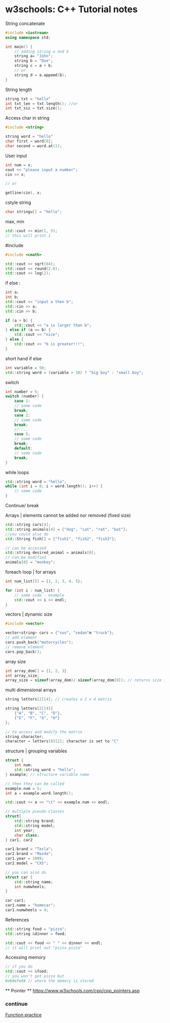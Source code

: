 # w3schools: C++ Tutorial notes

String concatenate
```cpp
#include <iostream>
using namespace std;

int main() {
    // adding string a and b
    string a= "John";
    string b = "Doe";
    string c = a + b;
    // or
    string d = a.appemd(b);
}
```

String length
```cpp
string txt = "hello"
int txt_len = txt.length(); //or
int txt_siz = txt.size();

```

Access char in string
```cpp
#include <string>

string word = "hello"
char first = word[0];
char second = word.at(1);
```

User input
```cpp
int num = x;
cout << "please input a number";
cin >> x;

// or

getline(cin), x;
```

cstyle string
```cpp
char stringu[] = "hello";
```

max, min
```cpp
std::cout << min(1, 5);
// this will print 1
```

#include <cmath>
```cpp
#include <cmath>

std::cout << sqrt(64);
std::cout << round(2.6);
std::cout << log(2);
```

if else :
```cpp
int a;
int b;
std::cout << "input a then b";
std::cin >> a;
std::cin >> b;

if (a > b) {
    std::cout << "a is larger than b";
} else if (a == b) {
    std::cout << "nice";
} else {
    std::cout << "b is greater!!!";
}
```

short hand if else
```cpp
int variable = 50;
std::string word = (variable > 30) ? "big boy" : "small boy"; 

```

switch
```cpp
int number = 5;
switch (number) {
    case 1:
    // some code
    break;
    case 2:
    // some code
    break;
    // ...
    case 5;
    // some code
    break;
    default:
    // some code
    break;
}
```

while loops
```cpp
std::string word = "hello";
while (int i = 0; i < word.length(); i++) {
    // some code
}
```

Continue/ break

Arrays | elements cannot be added nor removed (fixed size)
```cpp
std::string cars[4];
std::string animals[4] = {"dog", "cat", "rat", "bat"};
//you could also do
std::String fish[] = {"fish1", "fish2", "fish3"};

// can be accessed
std::string desired_animal = animals[0];
// can be modified
animals[0] = "monkey";
```

foreach loop | for arrays
```cpp
int num_list[5] = {1, 2, 3, 4, 5};

for (int i : num_list) {
    // some code - example
    std::cout << i << endl;
}
```

vectors | dynamic size
```cpp
#include <vector>

vector<string> cars = {"suv", "sedan"m "truck"};
// add element
cars.push_back("motorcycles");
// remove element
cars.pop_back();
```

array size
``` cpp
int array_dom[] = {1, 2, 3}
int array_size;
array_size = sizeof(array_dom)/ sizeof(array_dom[0]); // returns size in bytes so need to divide
```

multi dimensional arrays
```cpp
string letters[2][4]; // creates a 2 x 4 matrix

string letters[2][4]{
    {"A", "B", "C", "D"},
    {"E", "F", "G", "H"}
};

// to access and modify the matrix
string character;
character = letters[0][2]; character is set to "C"

```

structure | grouping variables 
```cpp
struct {
    int num;
    std::string word = "hello";
} example; // structure variable name

// then they can be called 
example.num = 5;
int a = example.word.length();

std::cout << a << "\t" << example.num << endl;
```

```cpp
// multiple pseudo-classes 
struct{
    std::string brand;
    std::string model;
    int year;
    char class;
} car1, car2

car1.brand = "Tesla";
car2.brand = "Mazda";
car1.year = 1999;
car2.model = "CX5";
```

```cpp
// you can also do
struct car {
    std::string name;
    int numwheels;
}

car car1;
car1.name = "homecar";
car1.numwheels = 4;
```

References
```cpp
std::string food = "pizza";
std::string &dinner = food;

std::cout << food << " " << dinner << endl;
// it will print out "pizza pizza"
```

Accessing memory
```cpp
// if you do
std::cout << &food;
// you won't get pizza but
0x6defed4 // where the memory is stored
```

** Pointer **
https://www.w3schools.com/cpp/cpp_pointers.asp



### continue 
[Function practice](functions.cpp)